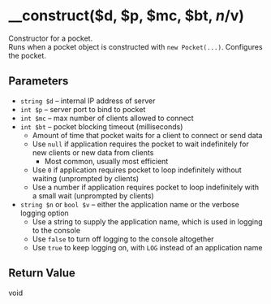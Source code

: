 # &lowbar;&lowbar;construct($d, $p, $mc, $bt, $n/$v)
Constructor for a pocket.  
Runs when a pocket object is constructed with `new Pocket(...)`. Configures the pocket.

## Parameters
  - `string $d` – internal IP address of server
  - `int $p` – server port to bind to pocket
  - `int $mc` – max number of clients allowed to connect
  - `int $bt` – pocket blocking timeout (milliseconds)
     - Amount of time that pocket waits for a client to connect or send data
     - Use `null` if application requires the pocket to wait indefinitely for new clients or new data from clients
        - Most common, usually most efficient
     - Use `0` if application requires pocket to loop indefinitely without waiting (unprompted by clients)
     - Use a number if application requires pocket to loop indefinitely with a small wait (unprompted by clients)
  - `string $n` or `bool $v` – either the application name or the verbose logging option
     - Use a string to supply the application name, which is used in logging to the console
     - Use `false` to turn off logging to the console altogether
     - Use `true` to keep logging on, with `LOG` instead of an application name

## Return Value
void
